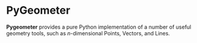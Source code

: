 # PyGeometer

**Pygeometer** provides a pure Python implementation of a number of useful geometry tools, such as *n*-dimensional Points, Vectors, and Lines.
